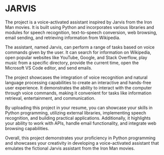 # JARVIS
The project is a voice-activated assistant inspired by Jarvis from the Iron Man movies. It is built using Python and incorporates various libraries and modules for speech recognition, text-to-speech conversion, web browsing, email sending, and retrieving information from Wikipedia.

The assistant, named Jarvis, can perform a range of tasks based on voice commands given by the user. It can search for information on Wikipedia, open popular websites like YouTube, Google, and Stack Overflow, play music from a specific directory, provide the current time, open the Microsoft VS Code editor, and send emails.

The project showcases the integration of voice recognition and natural language processing capabilities to create an interactive and hands-free user experience. It demonstrates the ability to interact with the computer through voice commands, making it convenient for tasks like information retrieval, entertainment, and communication.

By uploading this project in your resume, you can showcase your skills in Python programming, utilizing external libraries, implementing speech recognition, and building practical applications. Additionally, it highlights your ability to work with APIs, handle email functionality, and integrate web browsing capabilities.

Overall, this project demonstrates your proficiency in Python programming and showcases your creativity in developing a voice-activated assistant that emulates the fictional Jarvis assistant from the Iron Man movies.





